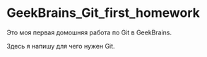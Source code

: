# GeekBrains_Git_first_homework

Это моя первая домошняя работа по Git в GeekBrains.

Здесь я напишу для чего нужен Git. 
